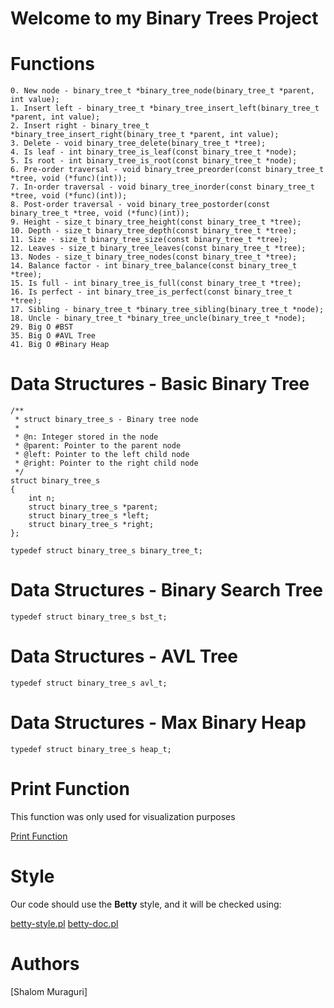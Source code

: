 # Welcome to my Binary Trees Project

# Functions

``````
0. New node - binary_tree_t *binary_tree_node(binary_tree_t *parent, int value);
1. Insert left - binary_tree_t *binary_tree_insert_left(binary_tree_t *parent, int value);
2. Insert right - binary_tree_t *binary_tree_insert_right(binary_tree_t *parent, int value);
3. Delete - void binary_tree_delete(binary_tree_t *tree);
4. Is leaf - int binary_tree_is_leaf(const binary_tree_t *node);
5. Is root - int binary_tree_is_root(const binary_tree_t *node);
6. Pre-order traversal - void binary_tree_preorder(const binary_tree_t *tree, void (*func)(int));
7. In-order traversal - void binary_tree_inorder(const binary_tree_t *tree, void (*func)(int));
8. Post-order traversal - void binary_tree_postorder(const binary_tree_t *tree, void (*func)(int));
9. Height - size_t binary_tree_height(const binary_tree_t *tree);
10. Depth - size_t binary_tree_depth(const binary_tree_t *tree);
11. Size - size_t binary_tree_size(const binary_tree_t *tree);
12. Leaves - size_t binary_tree_leaves(const binary_tree_t *tree);
13. Nodes - size_t binary_tree_nodes(const binary_tree_t *tree);
14. Balance factor - int binary_tree_balance(const binary_tree_t *tree);
15. Is full - int binary_tree_is_full(const binary_tree_t *tree);
16. Is perfect - int binary_tree_is_perfect(const binary_tree_t *tree);
17. Sibling - binary_tree_t *binary_tree_sibling(binary_tree_t *node);
18. Uncle - binary_tree_t *binary_tree_uncle(binary_tree_t *node);
29. Big O #BST
35. Big O #AVL Tree
41. Big O #Binary Heap
``````

# Data Structures - Basic Binary Tree

``````
/**
 * struct binary_tree_s - Binary tree node
 *
 * @n: Integer stored in the node
 * @parent: Pointer to the parent node
 * @left: Pointer to the left child node
 * @right: Pointer to the right child node
 */
struct binary_tree_s
{
    int n;
    struct binary_tree_s *parent;
    struct binary_tree_s *left;
    struct binary_tree_s *right;
};

typedef struct binary_tree_s binary_tree_t;
``````

# Data Structures - Binary Search Tree
``````
typedef struct binary_tree_s bst_t;
``````

# Data Structures - AVL Tree
``````
typedef struct binary_tree_s avl_t;
``````

# Data Structures - Max Binary Heap
``````
typedef struct binary_tree_s heap_t;
``````

# Print Function
This function was only used for visualization purposes

[Print Function](https://github.com/holbertonschool/0x1C.c)


# Style
Our code should use the **Betty** style, and it will be checked using:

[betty-style.pl](https://github.com/holbertonschool/Betty/blob/master/betty-style.pl "betty-style.pl")
[betty-doc.pl](https://github.com/holbertonschool/Betty/blob/master/betty-doc.pl "betty-doc.pl")

# Authors
[Shalom Muraguri]
